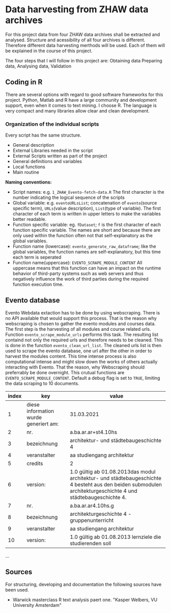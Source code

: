 # Data harvesting from ZHAW data archives
For this project data from four ZHAW data archives shall be extracted and analysed.
Structure and acessibility of all four archives is different. Therefore different data harvesting merthods will be used. Each of them will be explained
in the course of this project.

The four steps that I will follow in this project are: Obtaining data Preparing data, Analysing data, Validation

## Coding in R
There are several options with regard to good software frameworks for this project. Python, Matlab and R have a large community and development support, even when it comes to text mining. I choose R. The language is very compact and many libraries allow clear and clean development.

### Organization of the individual scripts
Every script has the same structure.
- General description 
- External Libraries needed in the script
- External Scripts written as part of the project
- General definitions and variables
- Local functions
- Main routine

**Naming conventions:** 
- Script names: e.g. `1_ZHAW_Evento-fetch-data.R` The first character is the number indicating the logical sequence of the scripts
- Global variable: e.g. `eventoURLsList`; concatenation of `evento`(source specific term), `URLs`(value description), `List`(type of variable). The first character of each term is written in upper letters to make the variables better readable.  
- Function specific variable: eg. `fDataset`; `f` is the first character of each function specific variable. The names are short and because there are only used within the function often not that self-explanatory as the global variables.
- Function name (lowercase): `evento_generate_raw_dataframe`; like the global variables, the function names are self-explanatory, but this time each term is seperated
- Function name(uppercase): `EVENTO_SCRAPE_MODULE_CONTENT` All uppercase means that this function can have an impact on the runtime behavior of third-party systems such as web servers and thus negatively influence the work of third parties during the required function execution time.

## Evento database
Evento Webdata extaction has to be done by using webscraping. There is no API available that would support this process. That is the reason why webscraping is chosen to gather the evento modules and courses data.  
The first step is the harvesting of all modules and course related urls. Function `evento_scrape_module_urls` performs this task. The resulting list containd not only the required urls and therefore needs to be cleaned. This is done in the function `evento_clean_url_list`. The cleaned urls list is then used to scrape the evento database, one url after the other in order to harvest the modules content. This time intense process is also computational intense and might slow down the works of others actually interacting with Evento. That the reason, why Webscraping should preferrably be done overnight. This crutual functions are `EVENTO_SCRAPE_MODULE_CONTENT`. Default a debug flag is set to `TRUE`, limiting the data scraping to 10 documents. 

| index| key | value |
|------|-----|-------|
| 1 | diese information wurde generiert am: | 31.03.2021 |
| 2 | nr. | a.ba.ar.ar+st4.10hs| 
| 3 | bezeichnung | architektur- und städtebaugeschichte 4|
| 4 | veranstalter | aa studiengang architektur |
| 5 | credits | 2 |
| 6 | version: | 1.0 gültig ab 01.08.2013das modul architektur- und städtebaugeschichte 4 besteht aus den beiden submodulen architekturgeschichte 4 und städtebaugeschichte 4. |
| 7 | nr. | a.ba.ar.ar4.10hs.g |
| 8 | bezeichnung | architekturgeschichte 4 - gruppenunterricht |
| 9 | veranstalter | aa studiengang architektur |
| 10 | version: | 1.0 gültig ab 01.08.2013 lernziele die studierenden soll |

...

## Sources

For structuring, developing and documentation the following sources have been used. 
- Warwick masterclass R text analysis paert one. "Kasper Welbers, VU University Amsterdam"
